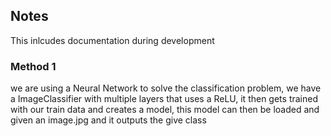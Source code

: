 ## Notes

This inlcudes documentation during development

### Method 1

we are using a Neural Network to solve the classification problem, we have a ImageClassifier with multiple layers that uses a ReLU, it then gets trained with our train data and creates a model,
this model can then be loaded and given an image.jpg and it outputs the give class
